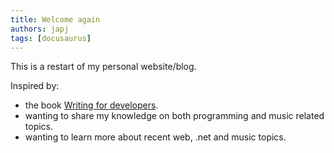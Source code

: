 ```yaml
---
title: Welcome again
authors: japj
tags: [docusaurus]
---
```


This is a restart of my personal website/blog.
<!-- truncate -->

Inspired by:
- the book [Writing for developers](https://www.manning.com/books/writing-for-developers).
- wanting to share my knowledge on both programming and music related topics.
- wanting to learn more about recent web, .net and music topics.
